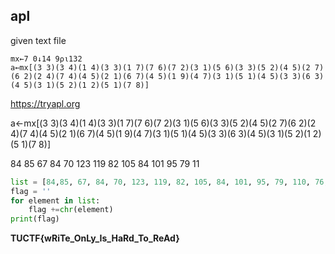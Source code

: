 ## apl

given text file
```
mx←7 0↓14 9⍴⍳132
a←mx[(3 3)(3 4)(1 4)(3 3)(1 7)(7 6)(7 2)(3 1)(5 6)(3 3)(5 2)(4 5)(2 7)(6 2)(2 4)(7 4)(4 5)(2 1)(6 7)(4 5)(1 9)(4 7)(3 1)(5 1)(4 5)(3 3)(6 3)(4 5)(3 1)(5 2)(1 2)(5 1)(7 8)]
```
https://tryapl.org

a←mx[(3 3)(3 4)(1 4)(3 3)(1 7)(7 6)(7 2)(3 1)(5 6)(3 3)(5 2)(4 5)(2 7)(6 2)(2 4)(7 4)(4 5)(2 1)(6 7)(4 5)(1 9)(4 7)(3 1)(5 1)(4 5)(3 3)(6 3)(4 5)(3 1)(5 2)(1 2)(5 1)(7 8)]

84 85 67 84 70 123 119 82 105 84 101 95 79 11

```python
list = [84,85, 67, 84, 70, 123, 119, 82, 105, 84, 101, 95, 79, 110, 76, 121, 95, 73, 115, 95, 72, 97, 82, 100, 95, 84, 111, 95, 82, 101, 65, 100, 125]
flag = ''
for element in list:
    flag +=chr(element)
print(flag)
```
**TUCTF{wRiTe_OnLy_Is_HaRd_To_ReAd}**
